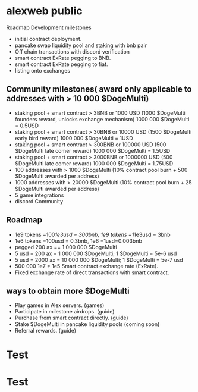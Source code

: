 # alexweb public

Roadmap
Development milestones
- initial contract deployment. 
- pancake swap liquidity pool and staking with bnb pair
- Off chain transactions with discord verification
- smart contract ExRate pegging to BNB. 
- smart contract ExRate pegging to fiat. 
- listing onto exchanges

## Community milestones( award only applicable to addresses with > 10 000 $DogeMulti) 

- staking pool + smart contract > 3BNB or 1000   USD
(1000 $DogeMulti founders reward, unlocks exchange mechanism) 
1000 000 $DogeMulti = 0.5USD
- staking pool + smart contract > 30BNB or 10000  USD
(1500 $DogeMulti early bird reward)
1000 000 $DogeMulti = 1USD
- staking pool + smart contract > 300BNB or 100000 USD
(500  $DogeMulti late comer reward)
1000 000 $DogeMulti = 1.5USD
- staking pool + smart contract > 3000BNB or 1000000 USD
(500  $DogeMulti late comer reward)
1000 000 $DogeMulti = 1.75USD
- 100 addresses with > 1000 $DogeMulti
(10% contract pool burn + 500 $DogeMulti awarded per address) 
- 1000 addresses with > 20000 $DogeMulti 
(10% contract pool burn + 25 $DogeMulti awarded per address) 
- 5 game integrations 
- discord Community 

## Roadmap

- 1e9 tokens =100*1e3usd = 300bnb, 1e9 tokens =1*1e3usd = 3bnb
- 1e6 tokens =100usd     = 0.3bnb, 1e6 =1usd=0.003bnb
- pegged 200 ax == 1 000 000 $DogeMulti
- 5 usd = 200 ax   =   1 000 000 $DogeMulti; 1 $DogeMulti = 5e-6 usd
- 5 usd = 2000 ax  =  10 000 000 $DogeMulti; 1 $DogeMulti = 5e-7 usd
- 500 000       1e7 * 1e5
Smart contract exchange rate (ExRate).
- Fixed exchange rate of direct transactions with smart contract.

## ways to obtain more  $DogeMulti

- Play games in Alex servers. (games)
- Participate in milestone airdrops. (guide)
- Purchase from smart contract directly. (guide) 
- Stake  $DogeMulti in pancake liquidity pools (coming soon) 
- Referral rewards. (guide)
# Test
# Test
